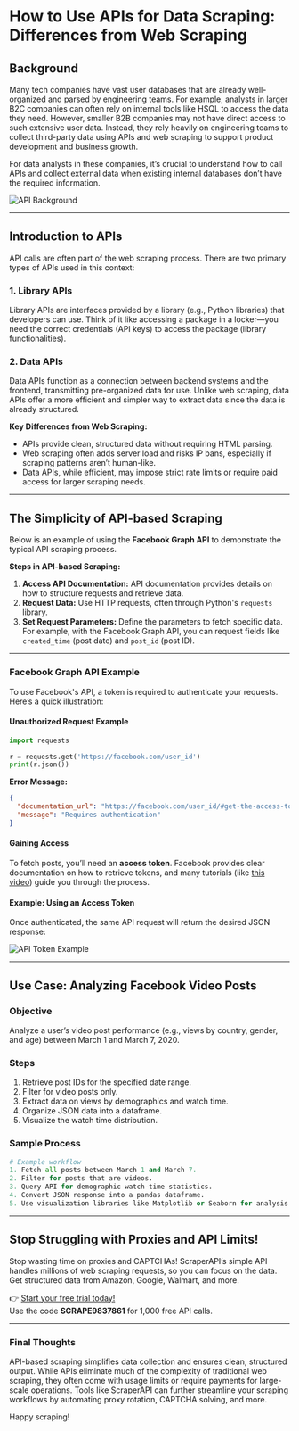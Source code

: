 # How to Use APIs for Data Scraping: Differences from Web Scraping

## Background

Many tech companies have vast user databases that are already well-organized and parsed by engineering teams. For example, analysts in larger B2C companies can often rely on internal tools like HSQL to access the data they need. However, smaller B2B companies may not have direct access to such extensive user data. Instead, they rely heavily on engineering teams to collect third-party data using APIs and web scraping to support product development and business growth.

For data analysts in these companies, it’s crucial to understand how to call APIs and collect external data when existing internal databases don’t have the required information.

![API Background](https://i-blog.csdnimg.cn/blog_migrate/270c378f666e66eee1d0e2748d5fdd89.png)

---

## Introduction to APIs

API calls are often part of the web scraping process. There are two primary types of APIs used in this context:

### 1. Library APIs

Library APIs are interfaces provided by a library (e.g., Python libraries) that developers can use. Think of it like accessing a package in a locker—you need the correct credentials (API keys) to access the package (library functionalities).

### 2. Data APIs

Data APIs function as a connection between backend systems and the frontend, transmitting pre-organized data for use. Unlike web scraping, data APIs offer a more efficient and simpler way to extract data since the data is already structured. 

**Key Differences from Web Scraping:**
- APIs provide clean, structured data without requiring HTML parsing.
- Web scraping often adds server load and risks IP bans, especially if scraping patterns aren’t human-like.
- Data APIs, while efficient, may impose strict rate limits or require paid access for larger scraping needs.

---

## The Simplicity of API-based Scraping

Below is an example of using the **Facebook Graph API** to demonstrate the typical API scraping process.

**Steps in API-based Scraping:**
1. **Access API Documentation:** API documentation provides details on how to structure requests and retrieve data.
2. **Request Data:** Use HTTP requests, often through Python's `requests` library.
3. **Set Request Parameters:** Define the parameters to fetch specific data. For example, with the Facebook Graph API, you can request fields like `created_time` (post date) and `post_id` (post ID).

---

### Facebook Graph API Example

To use Facebook's API, a token is required to authenticate your requests. Here’s a quick illustration:

#### Unauthorized Request Example
```python
import requests

r = requests.get('https://facebook.com/user_id')
print(r.json())
```

**Error Message:**
```json
{
  "documentation_url": "https://facebook.com/user_id/#get-the-access-token",
  "message": "Requires authentication"
}
```

#### Gaining Access
To fetch posts, you’ll need an **access token**. Facebook provides clear documentation on how to retrieve tokens, and many tutorials (like [this video](https://www.youtube.com/watch?v=_hF099c0A9M)) guide you through the process.

#### Example: Using an Access Token
Once authenticated, the same API request will return the desired JSON response:

![API Token Example](https://i-blog.csdnimg.cn/blog_migrate/35834a7c5a475643ec226d269e1d18c4.png)

---

## Use Case: Analyzing Facebook Video Posts

### Objective
Analyze a user’s video post performance (e.g., views by country, gender, and age) between March 1 and March 7, 2020.

### Steps
1. Retrieve post IDs for the specified date range.
2. Filter for video posts only.
3. Extract data on views by demographics and watch time.
4. Organize JSON data into a dataframe.
5. Visualize the watch time distribution.

### Sample Process
```python
# Example workflow
1. Fetch all posts between March 1 and March 7.
2. Filter for posts that are videos.
3. Query API for demographic watch-time statistics.
4. Convert JSON response into a pandas dataframe.
5. Use visualization libraries like Matplotlib or Seaborn for analysis.
```

---

## Stop Struggling with Proxies and API Limits!

Stop wasting time on proxies and CAPTCHAs! ScraperAPI’s simple API handles millions of web scraping requests, so you can focus on the data. Get structured data from Amazon, Google, Walmart, and more.

👉 [Start your free trial today!](https://bit.ly/Scraperapi)  
Use the code **SCRAPE9837861** for 1,000 free API calls.

---

### Final Thoughts

API-based scraping simplifies data collection and ensures clean, structured output. While APIs eliminate much of the complexity of traditional web scraping, they often come with usage limits or require payments for large-scale operations. Tools like ScraperAPI can further streamline your scraping workflows by automating proxy rotation, CAPTCHA solving, and more.

Happy scraping!
